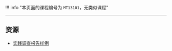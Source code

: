 !!! info "本页面的课程编号为 `MT13101`，无类似课程"

---

## 资源  
- [实践调查报告样例](https://api.ecylt.top/v1/lanzou_link?url=https://cqu-openlib.lanzout.com/iVKeM1wkzuaj&type=down)  